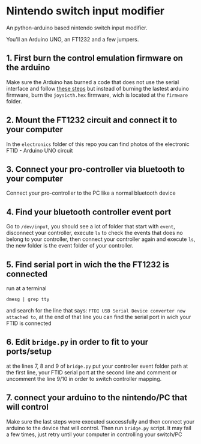 # Nintendo switch input modifier

An python-arduino based nintendo switch input modifier.

You'll an Arduino UNO, an FT1232 and a few jumpers.

## 1. First burn the control emulation firmware on the arduino

Make sure the Arduino has burned a code that does not use the serial interface and follow [these steps](https://www.arduino.cc/en/Hacking/DFUProgramming8U2) but instead of burning the lastest arduino firmware, burn the `joysicth.hex` firmware, wich is located at the `firmware` folder.

## 2. Mount the FT1232 circuit and connect it to your computer

In the `electronics` folder of this repo you can find photos of the electronic FTID - Arduino UNO circuit

## 3. Connect your pro-controller via bluetooth to your computer

Connect your pro-controller to the PC like a normal bluetooth device

## 4. Find your bluetooth controller event port

Go to `/dev/input`, you should see a lot of folder that start with `event`, disconnect your controller, execute `ls` to check the events that does no belong to your controller, then connect your controller again and execute `ls`, the new folder is the event folder of your controller.

## 5. Find serial port in wich the the FT1232 is connected

run at a terminal

```
dmesg | grep tty
```

and search for the line that says: `FTDI USB Serial Device converter now attached to`, at the end of that line you can find the serial port in wich your FTID is connected

## 6. Edit `bridge.py` in order to fit to your ports/setup

at the lines 7, 8 and 9 of `bridge.py` put your controller event folder path at the first line, your FTID serial port at the second line and comment or uncomment the line 9/10 in order to switch controller mapping.

## 7. connect your arduino to the nintendo/PC that will control

Make sure the last steps were executed successfully and then connect your arduino to the device that will control. Then run `bridge.py` script. It may fail a few times, just retry until your computer in controlling your switch/PC
